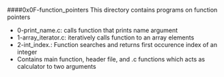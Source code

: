 ####0x0F-function_pointers
This directory contains programs on function pointers
* 0-print_name.c: calls function that prints name argument
* 1-array_iterator.c: iteratively calls function to an array elements
* 2-int_index.: Function searches and returns first occurence index of an integer
* Contains main function, header file, and .c functions which acts as calculator to two arguments

